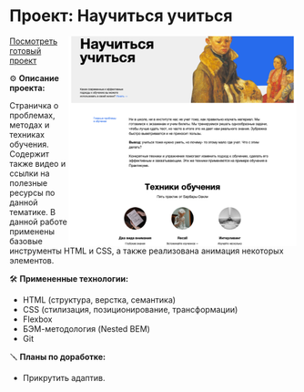 # Проект: Научиться учиться
<img src="https://github.com/ds-sev/how-to-learn/blob/main/images/how_to_prewiev.png" width="400px" align="right"> 

[Посмотреть готовый проект](https://ds-sev.github.io/how-to-learn/)

⚙️ **Описание проекта:**

Страничка о проблемах, методах и техниках обучения. Содержит также видео и ссылки на полезные ресурсы по данной тематике. В данной работе применены базовые инструменты HTML и CSS, а также реализована анимация некоторых элементов. 

🛠️ **Примененные технологии:**

* HTML (структура, верстка, семантика)
* CSS (стилизация, позиционирование, трансформации)
* Flexbox
* БЭМ-методология (Nested BEM)
* Git

🪛 **Планы по доработке:**
* Прикрутить адаптив.
